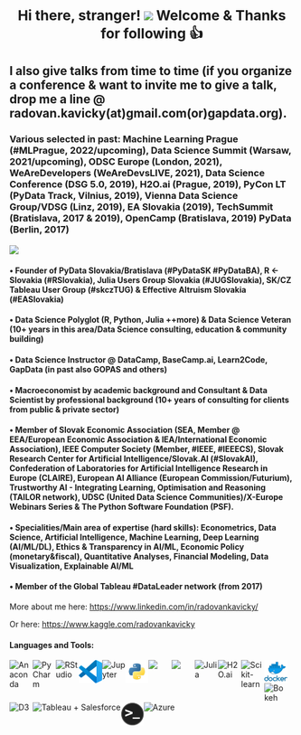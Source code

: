 ### <div align="center"> <h2>Hi there, stranger! <img src="https://media.giphy.com/media/hvRJCLFzcasrR4ia7z/giphy.gif" width="25px"> Welcome & Thanks for following 👍</h2> </div> 

## I also give talks from time to time (if you organize a conference & want to invite me to give a talk, drop me a line @ radovan.kavicky(at)gmail.com(or)gapdata.org). 

### Various selected in past: Machine Learning Prague (#MLPrague, 2022/upcoming), Data Science Summit (Warsaw, 2021/upcoming), ODSC Europe (London, 2021), WeAreDevelopers (WeAreDevsLIVE, 2021), Data Science Conference (DSG 5.0, 2019), H2O.ai (Prague, 2019), PyCon LT (PyData Track, Vilnius, 2019), Vienna Data Science Group/VDSG (Linz, 2019), EA Slovakia (2019), TechSummit (Bratislava, 2017 & 2019), OpenCamp (Bratislava, 2019) PyData (Berlin, 2017)

<img align="center" height="41px" src="[[https://www.vhv.rs/dpng/d/561-5613230_azure-logo-png-transparent-png.png](https://raw.githubusercontent.com/radovankavicky/GlobalAIShow2024/main/github-contribution-grid-snake.svg)](https://raw.githubusercontent.com/radovankavicky/GlobalAIShow2024/main/github-contribution-grid-snake.svg)" /> 

#### • Founder of PyData Slovakia/Bratislava (#PyDataSK #PyDataBA), R <- Slovakia (#RSlovakia), Julia Users Group Slovakia (#JUGSlovakia), SK/CZ Tableau User Group (#skczTUG) & Effective Altruism Slovakia (#EASlovakia)

#### • Data Science Polyglot (R, Python, Julia ++more) & Data Science Veteran (10+ years in this area/Data Science consulting, education & community building)

#### • Data Science Instructor @ DataCamp, BaseCamp.ai, Learn2Code, GapData (in past also GOPAS and others)

#### • Macroeconomist by academic background and Consultant & Data Scientist by professional background (10+ years of consulting for clients from public & private sector)

#### • Member of Slovak Economic Association (SEA, Member @ EEA/European Economic Association & IEA/International Economic Association), IEEE Computer Society (Member, #IEEE, #IEEECS), Slovak Research Center for Artificial Intelligence/Slovak.AI (#SlovakAI), Confederation of Laboratories for Artificial Intelligence Research in Europe (CLAIRE), European AI Alliance (European Commission/Futurium), Trustworthy AI - Integrating Learning, Optimisation and Reasoning (TAILOR network), UDSC (United Data Science Communities)/X-Europe Webinars Series & The Python Software Foundation (PSF).

#### • Specialities/Main area of expertise (hard skills): Econometrics, Data Science, Artificial Intelligence, Machine Learning, Deep Learning (AI/ML/DL), Ethics & Transparency in AI/ML, Economic Policy (monetary&fiscal), Quantitative Analyses, Financial Modeling, Data Visualization, Explainable AI/ML

#### • Member of the Global Tableau #DataLeader network (from 2017)

More about me here: https://www.linkedin.com/in/radovankavicky/

Or here: https://www.kaggle.com/radovankavicky

#### Languages and Tools:

<img align="left" alt="Anaconda" width="41px" src="https://www.nicepng.com/png/full/85-851058_anaconda-icon-anaconda-python-icon.png" />
<img align="left" alt="PyCharm" width="41px" src="https://miro.medium.com/max/1200/1*6Dhu1H4t028lOGbaZuyRCw.png" />
<img align="left" alt="RStudio" width="41px" src="https://fiverr-res.cloudinary.com/images/t_main1,q_auto,f_auto,q_auto,f_auto/gigs/5513265/original/RStudio-Ball/do-r-programming-and-statistics-with-r.png" />
<img align="left" alt="Visual Studio Code" width="41px" src="https://raw.githubusercontent.com/github/explore/80688e429a7d4ef2fca1e82350fe8e3517d3494d/topics/visual-studio-code/visual-studio-code.png" />
<img align="left" alt="Jupyter" width="41px" src="https://www.pikpng.com/pngl/m/281-2814765_anaconda-clipart-python-logo-pictures-png-anaconda-jupyter.png" />
<img align="left" width="41px" src="https://raw.githubusercontent.com/github/explore/80688e429a7d4ef2fca1e82350fe8e3517d3494d/topics/python/python.png" />
<img align="left" width="41px" src="https://www.lindinglab.science/external-files/images/Rlogo1.png" />
<img align="left" width="41px" src="https://github.com/JuliaLang/julia-logo-graphics/blob/master/images/animated-logo.gif" />
<img align="left" alt="Julia" width="41px" src="https://github.com/JuliaLang/julia-logo-graphics/blob/master/images/old-style/three-balls.png" />
<img align="left" alt="H2O.ai" width="41px" src="https://www.h2o.ai/wp-content/uploads/2018/10/h2o-ai-square.png" /> 
<img align="left" alt="Scikit-learn" width="41px" src="https://pbs.twimg.com/profile_images/1105548722/scikit-learn-logo.png" /> 
<img align="left" alt="MongoDB" width="41px" src="https://raw.githubusercontent.com/github/explore/80688e429a7d4ef2fca1e82350fe8e3517d3494d/topics/docker/docker.png" />
<img align="left" alt="Bokeh" width="41px" src="https://numfocus.org/wp-content/uploads/2018/03/Bokeh-Logo-Twitter.png" />
<img align="left" alt="D3" width="41px" src="https://seeklogo.com/images/D/d3-logo-C1884590DC-seeklogo.com.png" />
<img align="left" alt="Tableau + Salesforce" height="41px" src="https://2gb6lt1mlqep3cowtt3w2itr-wpengine.netdna-ssl.com/wp-content/uploads/2019/06/tableausalesforce-1024x513.png" />
<img align="left" alt="Terminal" width="41px" src="https://raw.githubusercontent.com/github/explore/80688e429a7d4ef2fca1e82350fe8e3517d3494d/topics/terminal/terminal.png" />
<img align="left" alt="Azure" height="41px" src="https://www.vhv.rs/dpng/d/561-5613230_azure-logo-png-transparent-png.png" />

<!--
**radovankavicky/radovankavicky** is a ✨ _special_ ✨ repository because its `README.md` (this file) appears on your GitHub profile.

Here are some ideas to get you started:

- 🔭 I’m currently working on ...
- 🌱 I’m currently learning ...
- 👯 I’m looking to collaborate on ...
- 🤔 I’m looking for help with ...
- 💬 Ask me about ...
- 📫 How to reach me: ...
- 😄 Pronouns: ...
- ⚡ Fun fact: ...
-->
